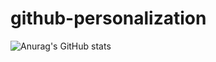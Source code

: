 # github-personalization

![Anurag's GitHub stats](https://github-readme-stats.vercel.app/api?username=anuraghazra&show_icons=true)
